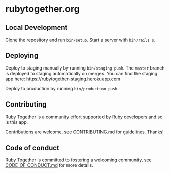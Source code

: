# rubytogether.org

## Local Development

Clone the repository and run `bin/setup`. Start a server with `bin/rails s`.

## Deploying

Deploy to staging manually by running `bin/staging push`.
The `master` branch is deployed to staging automatically on merges.
You can find the staging app here: https://rubytogether-staging.herokuapp.com

Deploy to production by running `bin/production push`.

## Contributing

Ruby Together is a community effort
supported by Ruby developers
and so is this app.

Contributions are welcome, see [CONTRIBUTING.md][1] for guidelines. Thanks!

[1]: CONTRIBUTING.md

## Code of conduct

Ruby Together is committed to fostering a welcoming community, see [CODE_OF_CONDUCT.md][2] for more details.

[2]: CODE_OF_CONDUCT.md
